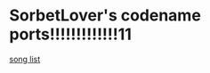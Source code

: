 # SorbetLover's codename ports!!!!!!!!!!!!!11

[song list](https://github.com/SorbetLover/alloyshit/blob/main/data/freeplaySonglist.txt)
